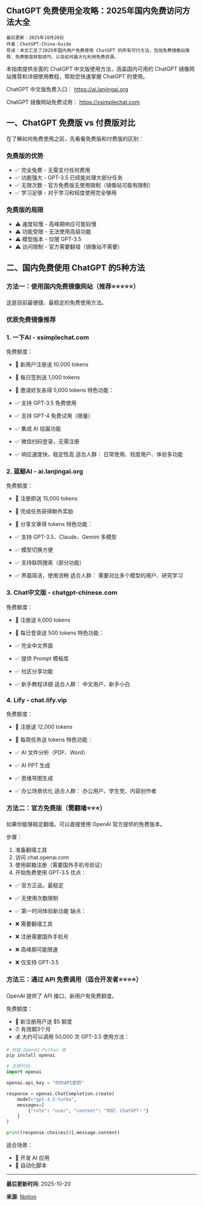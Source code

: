 ## ChatGPT 免费使用全攻略：2025年国内免费访问方法大全

```plain text
最后更新：2025年10月20日
作者：ChatGPT-China-Guide
导读：本文汇总了2025年国内用户免费使用 ChatGPT 的所有可行方法，包括免费镜像站推荐、免费额度获取技巧、以及如何最大化利用免费资源。

```

本指南提供全面的 ChatGPT 中文版使用方法，涵盖国内可用的 ChatGPT 镜像网站推荐和详细使用教程，帮助您快速掌握 ChatGPT 的使用。

ChatGPT 中文版免费入口： https://ai.lanjingai.org

ChatGPT 镜像网站免费试用： https://xsimplechat.com

## 一、ChatGPT 免费版 vs 付费版对比

在了解如何免费使用之前，先看看免费版和付费版的区别：

### 免费版的优势

- ✅ 完全免费 - 无需支付任何费用
- ✅ 功能强大 - GPT-3.5 已经能处理大部分任务
- ✅ 无限次数 - 官方免费版无使用限制（镜像站可能有限制）
- ✅ 学习足够 - 对于学习和轻度使用完全够用
### 免费版的局限

- ⚠️ 速度较慢 - 高峰期响应可能较慢
- ⚠️ 功能受限 - 无法使用高级功能
- ⚠️ 模型版本 - 仅限 GPT-3.5
- ⚠️ 访问限制 - 官方需要翻墙（镜像站不需要）
## 二、国内免费使用 ChatGPT 的5种方法

### 方法一：使用国内免费镜像网站（推荐⭐⭐⭐⭐⭐）

这是目前最便捷、最稳定的免费使用方法。

### 优质免费镜像推荐

### 1. 一下AI - xsimplechat.com

免费额度：

- 🎁 新用户注册送 10,000 tokens
- 🎁 每日签到送 1,000 tokens
- 🎁 邀请好友各得 5,000 tokens
特色功能：

- ✅ 支持 GPT-3.5 免费使用
- ✅ 支持 GPT-4 免费试用（限量）
- ✅ 集成 AI 绘画功能
- ✅ 微信扫码登录，无需注册
- ✅ 响应速度快，稳定性高
适合人群： 日常使用、轻度用户、体验多功能

### 2. 蓝鲸AI - ai.lanjingai.org

免费额度：

- 🎁 注册即送 15,000 tokens
- 🎁 完成任务获得额外奖励
- 🎁 分享文章得 tokens
特色功能：

- ✅ 支持 GPT-3.5、Claude、Gemini 多模型
- ✅ 模型切换方便
- ✅ 支持联网搜索（部分功能）
- ✅ 界面简洁，使用流畅
适合人群： 需要对比多个模型的用户、研究学习

### 3. Chat中文版 - chatgpt-chinese.com

免费额度：

- 🎁 注册送 8,000 tokens
- 🎁 每日登录送 500 tokens
特色功能：

- ✅ 完全中文界面
- ✅ 提供 Prompt 模板库
- ✅ 社区分享功能
- ✅ 新手教程详细
适合人群： 中文用户、新手小白

### 4. Lify - chat.lify.vip

免费额度：

- 🎁 注册送 12,000 tokens
- 🎁 每周任务送 tokens
特色功能：

- ✅ AI 文件分析（PDF、Word）
- ✅ AI PPT 生成
- ✅ 思维导图生成
- ✅ 办公场景优化
适合人群： 办公用户、学生党、内容创作者

### 方法二：官方免费版（需翻墙⭐⭐⭐）

如果你能够稳定翻墙，可以直接使用 OpenAI 官方提供的免费版本。

步骤：

1. 准备翻墙工具
1. 访问 chat.openai.com
1. 使用邮箱注册（需要国外手机号验证）
1. 开始免费使用 GPT-3.5
优点：

- ✅ 官方正品，最稳定
- ✅ 无使用次数限制
- ✅ 第一时间体验新功能
缺点：

- ❌ 需要翻墙工具
- ❌ 注册需要国外手机号
- ❌ 高峰期可能限速
- ❌ 仅支持 GPT-3.5
### 方法三：通过 API 免费调用（适合开发者⭐⭐⭐⭐）

OpenAI 提供了 API 接口，新用户有免费额度。

免费额度：

- 🎁 新注册用户送 $5 额度
- ⏰ 有效期3个月
- 💰 大约可以调用 50,000 次 GPT-3.5
使用方法：

```python
# 安装 OpenAI Python 库
pip install openai

# 示例代码
import openai

openai.api_key = "你的API密钥"

response = openai.ChatCompletion.create(
    model="gpt-3.5-turbo",
    messages=[
        {"role": "user", "content": "你好，ChatGPT！"}
    ]
)

print(response.choices[0].message.content)

```

适合场景：

- 🔧 开发 AI 应用
- 🤖 自动化脚本

---

**最后更新时间**: 2025-10-20

**来源**: [Notion](https://www.notion.so/ChatGPT-Chinese-2920230047c7804792c8c4a6014f7b73)